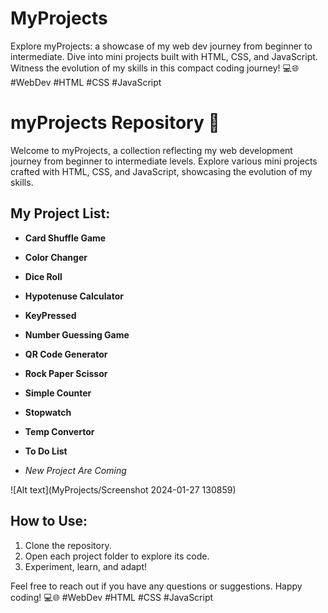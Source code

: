 # MyProjects
Explore myProjects: a showcase of my web dev journey from beginner to intermediate. Dive into mini projects built with HTML, CSS, and JavaScript. Witness the evolution of my skills in this compact coding journey! 💻🌐 #WebDev #HTML #CSS #JavaScript

# myProjects Repository 🚀

Welcome to myProjects, a collection reflecting my web development journey from beginner to intermediate levels. Explore various mini projects crafted with HTML, CSS, and JavaScript, showcasing the evolution of my skills.

## My Project List:
- **Card Shuffle Game**
- **Color Changer**
- **Dice Roll**
- **Hypotenuse Calculator**
- **KeyPressed**
- **Number Guessing Game**
- **QR Code Generator**
- **Rock Paper Scissor**
- **Simple Counter**
- **Stopwatch**
- **Temp Convertor**
- **To Do List**

- *New Project Are Coming*

![Alt text](MyProjects/Screenshot 2024-01-27 130859)


## How to Use:

1. Clone the repository.
2. Open each project folder to explore its code.
3. Experiment, learn, and adapt!

Feel free to reach out if you have any questions or suggestions. Happy coding! 💻🌐 #WebDev #HTML #CSS #JavaScript
